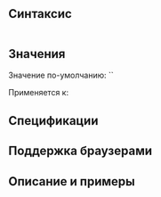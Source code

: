 #

## Синтаксис

```css
```

## Значения

Значение по-умолчанию: ``

Применяется к:

## Спецификации

## Поддержка браузерами

## Описание и примеры
